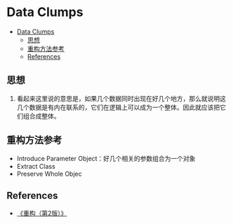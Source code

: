 # Data Clumps


<!-- TOC -->

- [Data Clumps](#data-clumps)
    - [思想](#思想)
    - [重构方法参考](#重构方法参考)
    - [References](#references)

<!-- /TOC -->


## 思想
1. 看起来这里说的意思是，如果几个数据同时出现在好几个地方，那么就说明这几个数据是有内在联系的，它们在逻辑上可以成为一个整体。因此就应该把它们组合成整体。


## 重构方法参考
* Introduce Parameter Object：好几个相关的参数组合为一个对象
* Extract Class
* Preserve Whole Objec


## References
* [《重构（第2版）》](https://book.douban.com/subject/33400354/)
